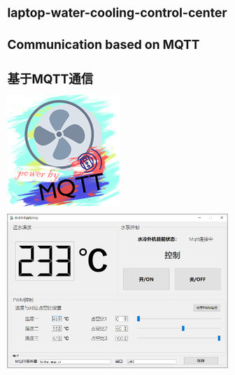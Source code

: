 # laptop-water-cooling-control-center



Communication based on MQTT
===============================================

基于MQTT通信
================================================

![image](https://github.com/Reboot93/laptop-water-cooling-control-center/raw/master/icon/icon_256x256.png)

![image](https://github.com/Reboot93/laptop-water-cooling-control-center/raw/master/pictures/%E5%B1%8F%E5%B9%95%E6%88%AA%E5%9B%BE%202021-03-21%20225308.png)
